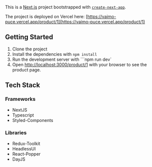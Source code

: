 This is a [Next.js](https://nextjs.org/) project bootstrapped with [`create-next-app`](https://github.com/vercel/next.js/tree/canary/packages/create-next-app).

The project is deployed on Vercel here: [https://vaimo-puce.vercel.app/product/1](https://vaimo-puce.vercel.app/product/1)

## Getting Started

1. Clone the project
2. Install the dependencies with ```npm install```
3. Run the development server with ```npm run dev`
4. Open [http://localhost:3000/product/1](http://localhost:3000/product/1) with your browser to see the product page.


## Tech Stack

### Frameworks
- NextJS
- Typescript
- Styled-Components

### Libraries
- Redux-Toolkit
- HeadlessUI
- React-Popper
- DayJS
